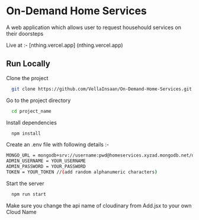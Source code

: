
# On-Demand Home Services

A web application which allows user to request househould services on their doorsteps

Live at :- [nthing.vercel.app] (nthing.vercel.app)
## Run Locally

Clone the project

```bash
  git clone https://github.com/VellaInsaan/On-Demand-Home-Services.git
```

Go to the project directory


```bash
  cd project_name
```

Install dependencies

```bash
  npm install
```

Create an .env file with following details :-
```bash
MONGO_URL = mongodb+srv://username:pwd@homeservices.xyzad.mongodb.net/database_name?retryWrites=true&w=majority
ADMIN_USERNAME = YOUR_USERNAME
ADMIN_PASSWORD = YOUR_PASSWORD
TOKEN = YOUR_TOKEN //(add random alphanumeric characters)
```

Start the server

```bash
  npm run start
```

Make sure you change the api name of cloudinary from Add.jsx to your own Cloud Name 
